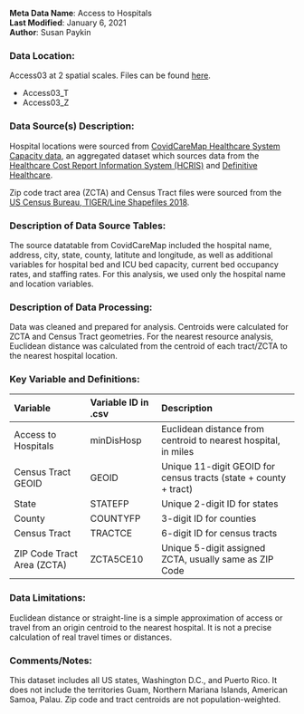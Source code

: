 **Meta Data Name**: Access to Hospitals  
**Last Modified**: January 6, 2021  
**Author**: Susan Paykin  

### Data Location: 
Access03 at 2 spatial scales. Files can be found [here](/data_final).
* Access03_T  
* Access03_Z  

### Data Source(s) Description:  
Hospital locations were sourced from [CovidCareMap Healthcare System Capacity data](https://github.com/covidcaremap/covid19-healthsystemcapacity/tree/master/data), an aggregated dataset which sources data from the [Healthcare Cost Report Information System (HCRIS)](https://www.cms.gov/Research-Statistics-Data-and-Systems/Downloadable-Public-Use-Files/Cost-Reports/Hospital-2010-form) and [Definitive Healthcare](https://coronavirus-resources.esri.com/datasets/definitivehc::definitive-healthcare-usa-hospital-beds?geometry=125.859%2C-16.820%2C-150.821%2C72.123). 

Zip code tract area (ZCTA) and Census Tract files were sourced from the [US Census Bureau, TIGER/Line Shapefiles 2018](https://www.census.gov/geographies/mapping-files/time-series/geo/carto-boundary-file.html). 

### Description of Data Source Tables: 
The source datatable from CovidCareMap included the hospital name, address, city, state, county, latitute and longitude, as well as additional variables for hospital bed and ICU bed capacity, current bed occupancy rates, and staffing rates. For this analysis, we used only the hospital name and location variables. 

### Description of Data Processing: 
Data was cleaned and prepared for analysis. Centroids were calculated for ZCTA and Census Tract geometries. For the nearest resource analysis, Euclidean distance was calculated from the centroid of each tract/ZCTA to the nearest hospital location.

### Key Variable and Definitions:

| Variable | Variable ID in .csv | Description |
|:---------|:--------------------|:------------|
| Access to Hospitals | minDisHosp | Euclidean distance from centroid to nearest hospital, in miles |
| Census Tract GEOID | GEOID | Unique 11-digit GEOID for census tracts (state + county + tract) |
| State | STATEFP | Unique 2-digit ID for states |
| County | COUNTYFP | 3-digit ID for counties |
| Census Tract | TRACTCE | 6-digit ID for census tracts |
| ZIP Code Tract Area (ZCTA) | ZCTA5CE10 | Unique 5-digit assigned ZCTA, usually same as ZIP Code |

### Data Limitations:
Euclidean distance or straight-line is a simple approximation of access or travel from an origin centroid to the nearest hospital. It is not a precise calculation of real travel times or distances. 

### Comments/Notes:
This dataset includes all US states, Washington D.C., and Puerto Rico. It does not include the territories Guam, Northern Mariana Islands, American Samoa, Palau. Zip code and tract centroids are not population-weighted.
